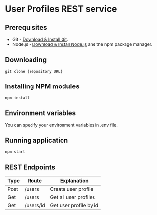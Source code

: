 # User Profiles REST service

## Prerequisites

- Git - [Download & Install Git](https://git-scm.com/downloads).
- Node.js - [Download & Install Node.js](https://nodejs.org/en/download/) and the npm package manager.

## Downloading

```
git clone {repository URL}
```

## Installing NPM modules

```
npm install
```

## Environment variables

You can specify your environment variables in .env file.

## Running application

```
npm start
```

## REST Endpoints

Type | Route | Explanation
---- | ----- | -----
Post |  /users    |  Create user profile
Get  |  /users    |  Get all user profiles
Get  |  /users/id |  Get user profile by id
